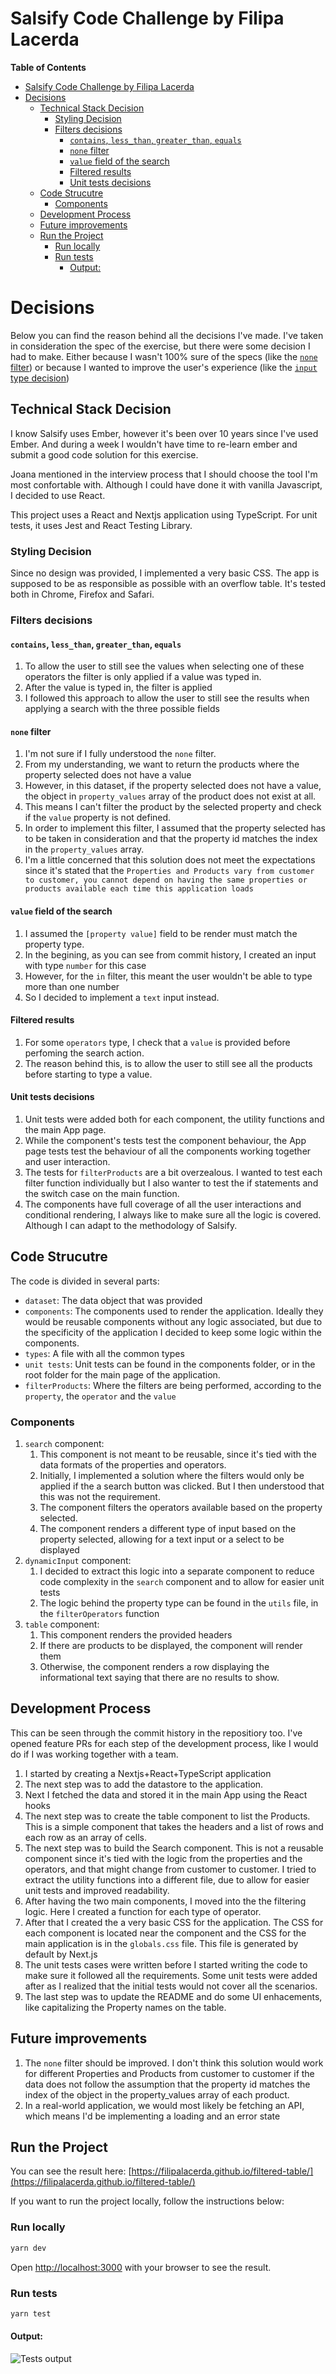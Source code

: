 # Salsify Code Challenge by Filipa Lacerda

**Table of Contents**

- [Salsify Code Challenge by Filipa Lacerda](#salsify-code-challenge-by-filipa-lacerda)
- [Decisions](#decisions)
  - [Technical Stack Decision](#technical-stack-decision)
    - [Styling Decision](#styling-decision)
    - [Filters decisions](#filters-decisions)
      - [`contains`, `less_than`, `greater_than`, `equals`](#contains-less_than-greater_than-equals)
      - [`none` filter](#none-filter)
      - [`value` field of the search](#value-field-of-the-search)
      - [Filtered results](#filtered-results)
      - [Unit tests decisions](#unit-tests-decisions)
  - [Code Strucutre](#code-strucutre)
    - [Components](#components)
  - [Development Process](#development-process)
  - [Future improvements](#future-improvements)
  - [Run the Project](#run-the-project)
    - [Run locally](#run-locally)
    - [Run tests](#run-tests)
      - [Output:](#output)

# Decisions

Below you can find the reason behind all the decisions I've made.
I've taken in consideration the spec of the exercise, but there were
some decision I had to make. Either because I wasn't 100% sure of the specs (like the [`none` filter](#none-filter)) or because I wanted
to improve the user's experience (like the [`input` type decision](#value-field-of-the-search))

## Technical Stack Decision

I know Salsify uses Ember, however it's been over 10 years since I've used Ember.
And during a week I wouldn't have time to re-learn ember and submit a good code solution for this exercise.

Joana mentioned in the interview process that I should choose the tool I'm most confortable with. Although I could have done it with vanilla Javascript, I decided to use React.

This project uses a React and Nextjs application using TypeScript.
For unit tests, it uses Jest and React Testing Library.

### Styling Decision

Since no design was provided, I implemented a very basic CSS.
The app is supposed to be as responsible as possible with an overflow table.
It's tested both in Chrome, Firefox and Safari.

### Filters decisions

#### `contains`, `less_than`, `greater_than`, `equals`

1. To allow the user to still see the values when selecting one of these operators the filter is only applied if a value was typed in.
2. After the value is typed in, the filter is applied
3. I followed this approach to allow the user to still see the results when applying a search with the three possible fields

#### `none` filter

1. I'm not sure if I fully understood the `none` filter.
2. From my understanding, we want to return the products where the property selected does not have a value
3. However, in this dataset, if the property selected does not have a value, the object in `property_values` array of the product does not exist at all.
4. This means I can't filter the product by the selected property and check if the `value` property is not defined.
5. In order to implement this filter, I assumed that the property selected has to be taken in consideration and that the property id matches the index in the `property_values` array.
6. I'm a little concerned that this solution does not meet the expectations since it's stated that the `Properties and Products vary from customer to customer, you cannot depend on having the same properties or products available each time this application loads`

#### `value` field of the search

1. I assumed the `[property value]` field to be render must match the property type.
2. In the begining, as you can see from commit history, I created an input with type `number` for this case
3. However, for the `in` filter, this meant the user wouldn't be able to type more than one number
4. So I decided to implement a `text` input instead.

#### Filtered results

1. For some `operators` type, I check that a `value` is provided before perfoming the search action.
2. The reason behind this, is to allow the user to still see all the products before starting to type a value.

#### Unit tests decisions

1. Unit tests were added both for each component, the utility functions and the main App page.
2. While the component's tests test the component behaviour, the App page tests test the behaviour of all the components working together and user interaction.
3. The tests for `filterProducts` are a bit overzealous. I wanted to test each filter function individually but I also wanter to test the if statements and the switch case on the main function.
4. The components have full coverage of all the user interactions and conditional rendering, I always like to make sure all the logic is covered. Although I can adapt to the methodology of Salsify.

## Code Strucutre

The code is divided in several parts:

- `dataset`: The data object that was provided
- `components`: The components used to render the application. Ideally they would be reusable components without any logic associated, but due to the specificity of the application I decided to keep some logic within the components.
- `types`: A file with all the common types
- `unit tests`: Unit tests can be found in the components folder, or in the root folder for the main page of the application.
- `filterProducts`: Where the filters are being performed, according to the `property`, the `operator` and the `value`

### Components

1. `search` component:
   1. This component is not meant to be reusable, since it's tied with the data formats of the properties and operators.
   2. Initially, I implemented a solution where the filters would only be applied if the a search button was clicked. But I then understood that this was not the requirement.
   3. The component filters the operators available based on the property selected.
   4. The component renders a different type of input based on the property selected, allowing for a text input or a select to be displayed
2. `dynamicInput` component:
   1. I decided to extract this logic into a separate component to reduce code complexity in the `search` component and to allow for easier unit tests
   2. The logic behind the property type can be found in the `utils` file, in the `filterOperators` function
3. `table` component:
   1. This component renders the provided headers
   2. If there are products to be displayed, the component will render them
   3. Otherwise, the component renders a row displaying the informational text saying that there are no results to show.

## Development Process

This can be seen through the commit history in the repositiory too.
I've opened feature PRs for each step of the development process, like I would do if I was working together with a team.

1. I started by creating a Nextjs+React+TypeScript application
2. The next step was to add the datastore to the application.
3. Next I fetched the data and stored it in the main App using the React hooks
4. The next step was to create the table component to list the Products. This is a simple component that takes the headers and a list of rows and each row as an array of cells.
5. The next step was to build the Search component. This is not a reusable component since it's tied with the logic from the properties and the operators, and that might change from customer to customer. I tried to extract the utility functions into a different file, due to allow for easier unit tests and improved readability.
6. After having the two main components, I moved into the the filtering logic. Here I created a function for each type of operator.
7. After that I created the a very basic CSS for the application. The CSS for each component is located near the component and the CSS for the main application is in the `globals.css` file. This file is generated by default by Next.js
8. The unit tests cases were written before I started writing the code to make sure it followed all the requirements. Some unit tests were added after as I realized that the initial tests would not cover all the scenarios.
9. The last step was to update the README and do some UI enhacements, like capitalizing the Property names on the table.

## Future improvements

1. The `none` filter should be improved. I don't think this solution would work for different Properties and Products from customer to customer if the data does not follow the assumption that the property id matches the index of the object in the property_values array of each product.
2. In a real-world application, we would most likely be fetching an API, which means I'd be implementing a loading and an error state

## Run the Project

You can see the result here: [https://filipalacerda.github.io/filtered-table/](https://filipalacerda.github.io/filtered-table/)

If you want to run the project locally, follow the instructions below:

### Run locally

```bash
yarn dev
```

Open [http://localhost:3000](http://localhost:3000) with your browser to see the result.

### Run tests

```bash
yarn test
```

#### Output:

![Tests output](./unit_tests.png)
